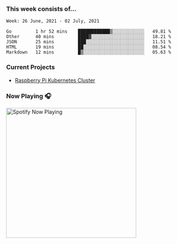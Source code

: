 <!--
**gregnrobinson/gregnrobinson** is a ✨ _special_ ✨ repository because its `README.md` (this file) appears on your GitHub profile.

Here are some ideas to get you started:

- 🔭 I’m currently working on ...
- 🌱 I’m currently learning ...
- 👯 I’m looking to collaborate on ...
- 🤔 I’m looking for help with ...
- 💬 Ask me about ...
- 📫 How to reach me: ...
- 😄 Pronouns: ...
- ⚡ Fun fact: ...
-->


<!--
<a href="https://github.com/gregnrobinsno/github-readme-stats">
  <img height="200" align="center" src="https://github-readme-stats-9qgfud7uc-gregnrobinson.vercel.app/api?username=gregnrobinson&count_private=true&theme=dark&show_icons=true" />
</a>
<a href="https://github.com/gregnrobinsno/github-readme-stats">
  <img height="200" align="center" src="https://github-readme-stats-9qgfud7uc-gregnrobinson.vercel.app/api/top-langs/?username=gregnrobinson&langs_count=10&layout=compact&theme=dark&hide=html,css,scss" />
</a>
-->

### This week consists of...

<!--START_SECTION:waka-->
```text
Week: 26 June, 2021 - 02 July, 2021

Go         1 hr 52 mins    ████████████▒░░░░░░░░░░░░   49.81 % 
Other      40 mins         ████▓░░░░░░░░░░░░░░░░░░░░   18.21 % 
JSON       25 mins         ███░░░░░░░░░░░░░░░░░░░░░░   11.51 % 
HTML       19 mins         ██░░░░░░░░░░░░░░░░░░░░░░░   08.54 % 
Markdown   12 mins         █▒░░░░░░░░░░░░░░░░░░░░░░░   05.63 % 
```
<!--END_SECTION:waka-->

### Current Projects
- <a href="https://gregrobinson.ca">Raspberry Pi Kubernetes Cluster</a>

### Now Playing 🎧

[<img src="https://spotify-now-playing-cyan-seven.vercel.app/api/spotify-playing" alt="Spotify Now Playing" width="350" />](https://open.spotify.com/user/gregnrobinson-ca)
